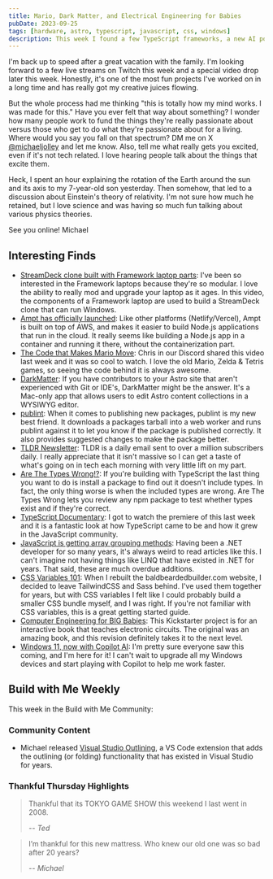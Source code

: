 ```yaml
---
title: Mario, Dark Matter, and Electrical Engineering for Babies
pubDate: 2023-09-25
tags: [hardware, astro, typescript, javascript, css, windows]
description: This week I found a few TypeScript frameworks, a new AI powered UI builder, and a calendar of dogs pooping in beautiful places.
---
```


I'm back up to speed after a great vacation with the family. I'm looking forward to a few live streams on Twitch this week and a special video drop later this week. Honestly, it's one of the most fun projects I've worked on in a long time and has really got my creative juices flowing.

But the whole process had me thinking "this is totally how my mind works. I was made for this." Have you ever felt that way about something? I wonder how many people work to fund the things they're really passionate about versus those who get to do what they're passionate about for a living. Where would you say you fall on that spectrum? DM me on X [@michaeljolley](https://twitter.com/michaeljolley) and let me know. Also, tell me what really gets you excited, even if it's not tech related. I love hearing people talk about the things that excite them.

Heck, I spent an hour explaining the rotation of the Earth around the sun and its axis to my 7-year-old son yesterday. Then somehow, that led to a discussion about Einstein's theory of relativity. I'm not sure how much he retained, but I love science and was having so much fun talking about various physics theories.

See you online!
Michael

## Interesting Finds

- [​StreamDeck clone built with Framework laptop parts](https://www.youtube.com/watch?v=zd6WtTUf-30): I've been so interested in the Framework laptops because they're so modular. I love the ability to really mod and upgrade your laptop as it ages. In this video, the components of a Framework laptop are used to build a StreamDeck clone that can run Windows.
- [​Ampt has officially launched](https://getampt.com/): Like other platforms (Netlify/Vercel), Ampt is built on top of AWS, and makes it easier to build Node.js applications that run in the cloud. It really seems like building a Node.js app in a container and running it there, without the containerization part.
- [​The Code that Makes Mario Move](https://www.youtube.com/watch?v=ZuKIUjw_tNU): Chris in our Discord shared this video last week and it was so cool to watch. I love the old Mario, Zelda & Tetris games, so seeing the code behind it is always awesome.
- [​DarkMatter](https://getdarkmatter.dev/): If you have contributors to your Astro site that aren't experienced with Git or IDE's, DarkMatter might be the answer. It's a Mac-only app that allows users to edit Astro content collections in a WYSIWYG editor.
- [publint](https://publint.dev/): When it comes to publishing new packages, publint is my new best friend. It downloads a packages tarball into a web worker and runs publint against it to let you know if the package is published correctly. It also provides suggested changes to make the package better.
- [​TLDR Newsletter](https://sparklp.co/p/e803c8fd12): TLDR is a daily email sent to over a million subscribers daily. I really appreciate that it isn't massive so I can get a taste of what's going on in tech each morning with very little lift on my part.
- [​Are The Types Wrong!?](https://arethetypeswrong.github.io/): If you're building with TypeScript the last thing you want to do is install a package to find out it doesn't include types. In fact, the only thing worse is when the included types are wrong. Are The Types Wrong lets you review any npm package to test whether types exist and if they're correct.
- [​TypeScript Documentary](https://www.youtube.com/watch?v=U6s2pdxebSo): I got to watch the premiere of this last week and it is a fantastic look at how TypeScript came to be and how it grew in the JavaScript community.
- [​JavaScript is getting array grouping methods](https://philna.sh/blog/2023/09/14/javascript-array-grouping-methods/): Having been a .NET developer for so many years, it's always weird to read articles like this. I can't imagine not having things like LINQ that have existed in .NET for years. That said, these are much overdue additions.
- [​CSS Variables 101](https://ishadeed.com/article/css-vars-101/): When I rebuilt the baldbeardedbuilder.com website, I decided to leave TailwindCSS and Sass behind. I've used them together for years, but with CSS variables I felt like I could probably build a smaller CSS bundle myself, and I was right. If you're not familiar with CSS variables, this is a great getting started guide.
- [​Computer Engineering for BIG Babies](https://www.kickstarter.com/projects/babyengineering/computer-engineering-for-big-babies): This Kickstarter project is for an interactive book that teaches electronic circuits. The original was an amazing book, and this revision definitely takes it to the next level.
- [​Windows 11, now with Copilot AI](https://www.theverge.com/2023/9/21/23882173/microsoft-windows-11-23h2-update-features-release-date): I'm pretty sure everyone saw this coming, and I'm here for it! I can't wait to upgrade all my Windows devices and start playing with Copilot to help me work faster.

## Build with Me Weekly

This week in the Build with Me Community:

### Community Content

- Michael released [Visual Studio Outlining](https://marketplace.visualstudio.com/items?itemName=MichaelJolley.vscode-vs-outlining), a VS Code extension that adds the outlining (or folding) functionality that has existed in Visual Studio for years.

### Thankful Thursday Highlights

> Thankful that its TOKYO GAME SHOW this weekend I last went in 2008.
>
> -- _Ted_

> I’m thankful for this new mattress. Who knew our old one was so bad after 20 years?
>
> -- _Michael_
